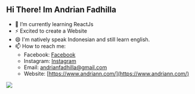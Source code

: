 ## Hi There! Im Andrian Fadhilla
- 🌱 I’m currently learning ReactJs
- ⚡ Excited to create a Website
- 😄 I'm natively speak Indonesian and still learn english.
- 📫 How to reach me: 
  - Facebook: [Facebook](https://www.facebook.com/andrnnf.andrnnf)
  - Instagram: [Instagram](https://instagram.com/andrianfaa_)
  - Email: [andrianfadhilla@gmail.com](mailto:andrianfadhilla@gmail.com)
  - Website: [https://www.andriann.com/](https://www.andriann.com/)

<img src="https://github-readme-stats.vercel.app/api/top-langs/?username=andrianfaa" />
